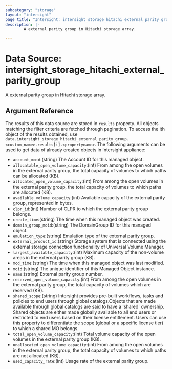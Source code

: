```yaml
---
subcategory: "storage"
layout: "intersight"
page_title: "Intersight: intersight_storage_hitachi_external_parity_group"
description: |-
        A external parity group in Hitachi storage array.

---
```


# Data Source: intersight_storage_hitachi_external_parity_group
A external parity group in Hitachi storage array.
## Argument Reference
The results of this data source are stored in `results` property.
All objects matching the filter criteria are fetched through pagination.
To access the ith object of the results obtained, use `data.intersight_storage_hitachi_external_parity_group.<custom_name>.results[i].<propertyname>`.
The following arguments can be used to get data of already created objects in Intersight appliance:
* `account_moid`:(string) The Account ID for this managed object. 
* `allocatable_open_volume_capacity`:(int) From among the open volumes in the external parity group, the total capacity of volumes to which paths can be allocated (KB). 
* `allocated_open_volume_capacity`:(int) From among the open volumes in the external parity group, the total capacity of volumes to which paths are allocated (KB). 
* `available_volume_capacity`:(int) Available capacity of the external parity group, represented in bytes. 
* `clpr_id`:(int) Number of CLPR to which the external parity group belongs. 
* `create_time`:(string) The time when this managed object was created. 
* `domain_group_moid`:(string) The DomainGroup ID for this managed object. 
* `emulation_type`:(string) Emulation type of the external parity group. 
* `external_product_id`:(string) Storage system that is connected using the external storage connection functionality of Universal Volume Manager. 
* `largest_available_capacity`:(int) Maximum capacity of the non-volume areas in the external parity group (KB). 
* `mod_time`:(string) The time when this managed object was last modified. 
* `moid`:(string) The unique identifier of this Managed Object instance. 
* `name`:(string) External parity group number. 
* `reserved_open_volume_capacity`:(int) From among the open volumes in the external parity group, the total capacity of volumes which are reserved (KB). 
* `shared_scope`:(string) Intersight provides pre-built workflows, tasks and policies to end users through global catalogs.Objects that are made available through global catalogs are said to have a 'shared' ownership. Shared objects are either made globally available to all end users or restricted to end users based on their license entitlement. Users can use this property to differentiate the scope (global or a specific license tier) to which a shared MO belongs. 
* `total_open_volume_capacity`:(int) Total volume capacity of the open volumes in the external parity group (KB). 
* `unallocated_open_volume_capacity`:(int) From among the open volumes in the external parity group, the total capacity of volumes to which paths are not allocated (KB). 
* `used_capacity_rate`:(int) Usage rate of the external parity group. 
 
